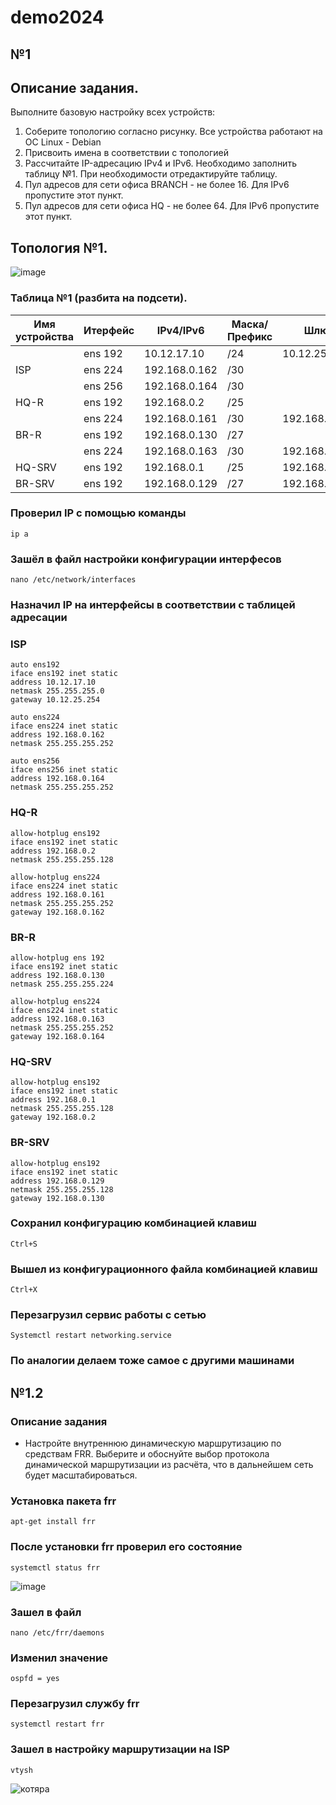 # demo2024

## №1

## Описание задания.
Выполните базовую настройку всех устройств:

1) Соберите топологию согласно рисунку. Все устройства работают на OC Linux - Debian
2) Присвоить имена в соответствии с топологией
3) Рассчитайте IP-адресацию IPv4 и IPv6. Необходимо заполнить таблицу №1. При необходимости отредактируйте таблицу.
4) Пул адресов для сети офиса BRANCH - не более 16. Для IPv6 пропустите этот пункт.
5) Пул адресов для сети офиса HQ - не более 64. Для IPv6 пропустите этот пункт.
  
## Топология №1.

![image](https://github.com/ignatevsanechka/demo2024/assets/149755492/f2e3ea82-d5ef-40a7-9fc4-aa9a5abb8841)

### Таблица №1 (разбита на подсети).

| Имя устройства | Итерфейс |  IPv4/IPv6   | Маска/Префикс |       Шлюз       |
| -------------- | -------- | ------------ | ------------- |    ----------    |
|                | ens 192  | 10.12.17.10  | /24           | 10.12.25.254     |
| ISP            | ens 224  | 192.168.0.162| /30           |                  |
|                | ens 256  | 192.168.0.164| /30           |                  |
| HQ-R           | ens 192  | 192.168.0.2  | /25           |                  |
|                | ens 224  | 192.168.0.161| /30           | 192.168.0.162    |
| BR-R           | ens 192  | 192.168.0.130| /27           |                  |
|                | ens 224  | 192.168.0.163| /30           | 192.168.0.164    |
| HQ-SRV         | ens 192  | 192.168.0.1  | /25           | 192.168.0.2      |
| BR-SRV         | ens 192  | 192.168.0.129| /27           | 192.168.0.130    |
### Проверил IP с помощью команды 
```
ip a
```
### Зашёл в файл настройки конфигурации интерфесов
```
nano /etc/network/interfaces
```
### Назначил IP на интерфейсы в соответствии с таблицей адресации
### ISP
```
auto ens192
iface ens192 inet static
address 10.12.17.10
netmask 255.255.255.0
gateway 10.12.25.254

auto ens224
iface ens224 inet static
address 192.168.0.162
netmask 255.255.255.252

auto ens256 
iface ens256 inet static
address 192.168.0.164
netmask 255.255.255.252
```
### HQ-R
```
allow-hotplug ens192
iface ens192 inet static
address 192.168.0.2
netmask 255.255.255.128

allow-hotplug ens224
iface ens224 inet static
address 192.168.0.161
netmask 255.255.255.252
gateway 192.168.0.162
```
### BR-R
```
allow-hotplug ens 192
iface ens192 inet static
address 192.168.0.130
netmask 255.255.255.224

allow-hotplug ens224
iface ens224 inet static
address 192.168.0.163
netmask 255.255.255.252
gateway 192.168.0.164
```
### HQ-SRV
```
allow-hotplug ens192
iface ens192 inet static
address 192.168.0.1
netmask 255.255.255.128
gateway 192.168.0.2
```
### BR-SRV
```
allow-hotplug ens192
iface ens192 inet static
address 192.168.0.129
netmask 255.255.255.128
gateway 192.168.0.130
```
### Сохранил конфигурацию комбинацией клавиш
```
Ctrl+S
```
### Вышел из конфигурационного файла комбинацией клавиш
```
Ctrl+X
```
### Перезагрузил сервис работы с сетью
```
Systemctl restart networking.service
```
### По аналогии делаем тоже самое с другими машинами
## №1.2
### Описание задания
- Настройте внутреннюю динамическую маршрутизацию по средствам FRR. Выберите и обоснуйте выбор протокола динамической маршрутизации из расчёта, что в дальнейшем сеть будет масштабироваться.
### Установка пакета frr
```
apt-get install frr
```
### После установки frr проверил его состояние
```
systemctl status frr
```
![image](https://github.com/ignatevsanechka/demo2024/assets/149755492/cc0335e0-cf5f-4e4e-8666-f5b6c21dd823)
### Зашел в файл
```
nano /etc/frr/daemons
```
### Изменил значение
```
ospfd = yes
```
### Перезагрузил службу frr
```
systemctl restart frr
```
### Зашел в настройку маршрутизации на ISP
```
vtysh
```

![котяра](https://i0.wp.com/dianaurban.com/wp-content/uploads/2017/07/01-cat-stretching-feet.gif?resize=500%2C399&ssl=1)

